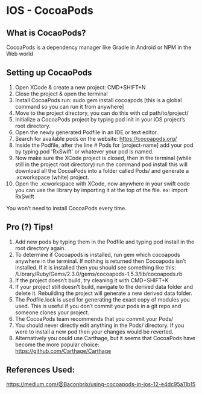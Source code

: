 # IOS - CocoaPods

## What is CocaoPods?

CocoaPods is a dependency manager like Gradle in Android or NPM in the Web world

## Setting up CocaoPods
1. Open XCode & create a new project: CMD+SHIFT+N
2. Close the project & open the terminal 
3. Install CocoaPods run: sudo gem install cocoapods [this is a global command so you can run it from anywhere]
4.  Move to the project directory, you can do this with cd path/to/project/
5.  Initialize a CocoaPods project by typing pod init in your iOS project’s root directory.
6.  Open the newly generated Podfile in an IDE or text editor.
7.  Search for available pods on the website: https://cocoapods.org/
8.  Inside the Podfile, after the line # Pods for [project-name] add your pod by typing pod 'RxSwift' or whatever your pod is named.
9.  Now make sure the XCode project is closed, then in the terminal (while still in the project root directory) run the command pod install this will download all the CocoaPods into a folder called Pods/ and generate a .xcworkspace (white) project.
10.  Open the .xcworkspace with XCode, now anywhere in your swift code you can use the library by importing it at the top of the file. ex: import RxSwift

You won’t need to install CocoaPods every time.

## Pro (?) Tips!
1. Add new pods by typing them in the Podfile and typing pod install in the root directory again.
2. To determine if Cocoapods is installed, run gem which cocoapods anywhere in the terminal. If nothing is returned then Cocoapods isn’t installed. If it is installed then you should see something like this: /Library/Ruby/Gems/2.3.0/gems/cocoapods-1.5.3/lib/cocoapods.rb
3. If the project doesn’t build, try cleaning it with CMD+SHIFT+K
4. If your project still doesn’t build, navigate to the derived data folder and delete it. Rebuilding the project will generate a new derived data folder.
5. The Podfile.lock is used for generating the exact copy of modules you used. This is useful if you don’t commit your pods in a git repo and someone clones your project.
6. The CocoaPods team recommends that you commit your Pods/
7. You should never directly edit anything in the Pods/ directory. If you were to install a new pod then your changes would be reverted.
8. Alternatively you could use Carthage, but it seems that CocoaPods have become the more popular choice: https://github.com/Carthage/Carthage

## References Used:
https://medium.com/@Baconbrix/using-cocoapods-in-ios-12-e4dc95a11b15
